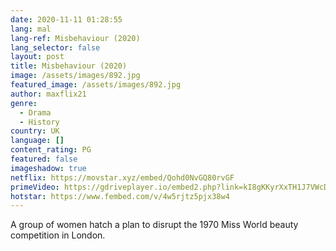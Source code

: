 ```yaml
---
date: 2020-11-11 01:28:55
lang: mal
lang-ref: Misbehaviour (2020)
lang_selector: false
layout: post
title: Misbehaviour (2020)
image: /assets/images/892.jpg
featured_image: /assets/images/892.jpg
author: maxflix21
genre:
  - Drama
  - History
country: UK
language: []
content_rating: PG
featured: false
imageshadow: true
netflix: https://movstar.xyz/embed/Qohd0NvGQ80rvGF
primeVideo: https://gdriveplayer.io/embed2.php?link=kI8gKKyrXxTH1J7VWcDgLQRPdtSAAbTCBslJAvm%252FKvf78bwGXOLETgfSqGTwyILGcevi%252BnnndZfCF7MTpTyWA4ivOSbkUm3IlZSMz1b6nnuBEDZWhStVeBCflO8dlmc5TAk8SYqEoXFE%252F8J7kahp1zyAOxS9LyFkKVanWANyUEcTSPLRiYgsf2RM40ImFWi3s%253D
hotstar: https://www.fembed.com/v/4w5rjtz5pjx38w4
---
```

A group of women hatch a plan to disrupt the 1970 Miss World beauty competition in London.